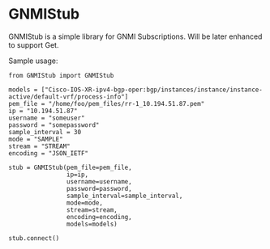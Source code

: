 # GNMIStub

GNMIStub is a simple library for GNMI Subscriptions.
Will be later enhanced to support Get.

Sample usage:

```
from GNMIStub import GNMIStub

models = ["Cisco-IOS-XR-ipv4-bgp-oper:bgp/instances/instance/instance-active/default-vrf/process-info"]
pem_file = "/home/foo/pem_files/rr-1_10.194.51.87.pem"
ip = "10.194.51.87"
username = "someuser"
password = "somepassword"
sample_interval = 30
mode = "SAMPLE"
stream = "STREAM"
encoding = "JSON_IETF"

stub = GNMIStub(pem_file=pem_file,
                ip=ip,
                username=username,
                password=password,
                sample_interval=sample_interval,
                mode=mode,
                stream=stream,
                encoding=encoding,
                models=models)

stub.connect()
```
